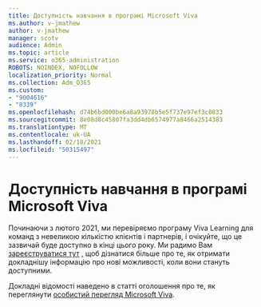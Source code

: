 ```yaml
---
title: Доступність навчання в програмі Microsoft Viva
ms.author: v-jmathew
author: v-jmathew
manager: scotv
audience: Admin
ms.topic: article
ms.service: o365-administration
ROBOTS: NOINDEX, NOFOLLOW
localization_priority: Normal
ms.collection: Adm_O365
ms.custom:
- "9004616"
- "8339"
ms.openlocfilehash: d74b6bd000be6a8a93978b5e5f737e97ef3c0833
ms.sourcegitcommit: 8e08d8c45807fa3dd4db6574977a8466a2514383
ms.translationtype: MT
ms.contentlocale: uk-UA
ms.lasthandoff: 02/18/2021
ms.locfileid: "50315497"
---
```

# <a name="microsoft-viva-learning-availability"></a>Доступність навчання в програмі Microsoft Viva

Починаючи з лютого 2021, ми перевіряємо програму Viva Learning для команд з невеликою кількістю клієнтів і партнерів, і очікуйте, що це зазвичай буде доступно в кінці цього року. Ми радимо Вам [зареєструватися тут](https://aka.ms/VivaLearningSignup) , щоб дізнатися більше про те, як отримати докладнішу інформацію про нові можливості, коли вони стануть доступними.

Докладні відомості наведено в статті оголошення про те, як переглянути [особистий перегляд Microsoft Viva](https://techcommunity.microsoft.com/t5/microsoft-viva-blog/announcing-microsoft-viva-learning-private-preview/ba-p/2107023).
